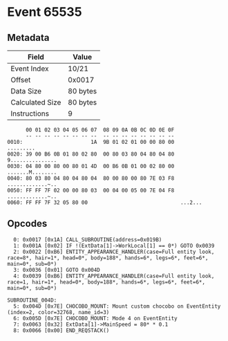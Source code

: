# Event 65535

## Metadata

| Field           | Value    |
|-----------------|----------|
| Event Index     | 10/21    |
| Offset          | 0x0017   |
| Data Size       | 80 bytes |
| Calculated Size | 80 bytes |
| Instructions    | 9        |

```
      00 01 02 03 04 05 06 07  08 09 0A 0B 0C 0D 0E 0F
      -- -- -- -- -- -- -- --  -- -- -- -- -- -- -- --
0010:                      1A  9B 01 02 01 00 00 80 00         .........
0020: 39 00 B6 0B 01 80 02 80  00 80 03 80 04 80 04 80  9...............
0030: 04 80 00 80 00 80 01 4D  00 B6 0B 01 00 02 80 00  .......M........
0040: 80 03 80 04 80 04 80 04  80 00 80 00 80 7E 03 F8  .............~..
0050: FF FF 7F 02 00 00 80 03  00 04 00 05 00 7E 04 F8  .............~..
0060: FF FF 7F 32 05 80 00                              ...2...         
```

## Opcodes

```
  0: 0x0017 [0x1A] CALL_SUBROUTINE(address=0x019B)
  1: 0x001A [0x02] IF !(ExtData[1]->WorkLocal[1] == 0*) GOTO 0x0039
  2: 0x0022 [0xB6] ENTITY_APPEARANCE_HANDLER(case=Full entity look, race=8*, hair=1*, head=0*, body=188*, hands=6*, legs=6*, feet=6*, main=0*, sub=0*)
  3: 0x0036 [0x01] GOTO 0x004D
  4: 0x0039 [0xB6] ENTITY_APPEARANCE_HANDLER(case=Full entity look, race=1, hair=1*, head=0*, body=188*, hands=6*, legs=6*, feet=6*, main=0*, sub=0*)

SUBROUTINE_004D:
  5: 0x004D [0x7E] CHOCOBO_MOUNT: Mount custom chocobo on EventEntity (index=2, color=32768, name_id=3)
  6: 0x005D [0x7E] CHOCOBO_MOUNT: Mode 4 on EventEntity
  7: 0x0063 [0x32] ExtData[1]->MainSpeed = 80* * 0.1
  8: 0x0066 [0x00] END_REQSTACK()
```
